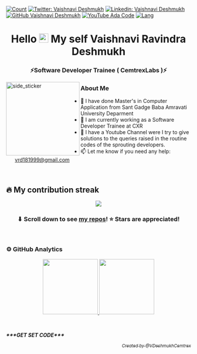 [![Count](https://komarev.com/ghpvc/?username=VDeshmukhCemtrex&color=brightgreen)](https://github.com/VDeshmukhCemtrex)
[![Twitter: Vaishnavi Deshmukh](https://img.shields.io/twitter/follow/vaishu_2_chimu?style=social)](https://twitter.com/vaishu_2_chimu)
[![Linkedin: Vaishnavi Deshmukh](https://img.shields.io/badge/-vaishu2chimu-blue?style=flat-square&logo=Linkedin&logoColor=white&link=https://www.linkedin.com/in/vaishu2chimu/)](https://www.linkedin.com/in/vaishu2chimu/)
[![GitHub Vaishnavi Deshmukh](https://img.shields.io/github/followers/VDeshmukhCemtrex?label=follow&style=social)](https://github.com/VDeshmukhCemtrex)
[![YouTube Ada Code](https://img.shields.io/youtube/channel/views/UCvjLZblE0o03-OKtoNn1LWQ?label=Ada%20Code&style=social)](https://www.youtube.com/channel/UCvjLZblE0o03-OKtoNn1LWQ)
[![Lang](https://img.shields.io/badge/Languages-English%20%26%20Hindi%20%26%20Marathi-brightgreen)](https://github.com/VDeshmukhCemtrex)


<!-- Header -->
<h1 align="center">Hello <img src="https://media.giphy.com/media/hvRJCLFzcasrR4ia7z/giphy.gif" width="25px">  My self Vaishnavi Ravindra Deshmukh</h1>
<h3 align="center">⚡Software Developer Trainee ( CemtrexLabs )⚡</h3>
<img align="left" width=200px height=200px alt="side_sticker" src="https://cutewallpaper.org/21/gif-with-transparent-background/Mario-run-gif-transparent-background-Album-on-Imgur.gif" />

### About Me
- 🔭 I have done Master's in Computer Application from Sant Gadge Baba Amravati University Deparment
- 🌱 I am currently working as a Software Developer Trainee at CXR
- 👯 I have a Youtube Channel were I try to give solutions to the queries raised in the routine codes of the sprouting developers.
- 📫 Let me know if you need any help: vrd181999@gmail.com

<br/>
<!-- My contribution streak -->

## 🔥 My contribution streak

<p align="center">
  <a href="https://github.com/VDeshmukhCemtrex/github-readme-streak-stats">
    <img src="https://github-readme-streak-stats.herokuapp.com/?user=VDeshmukhCemtrex#version3"/>
  </a>
</p>

<h3 align="center">⬇ Scroll down to see <a href="https://github.com/VDeshmukhCemtrex?tab=repositories">my repos</a>! ⭐ Stars are appreciated!</h3>

<br/>

<!-- GitHub Analytics -->

### ⚙️ GitHub Analytics
<p align="center">
<a href="https://github.com/VDeshmukhCemtrex">
  <img height="150em" src="https://github-readme-stats-eight-theta.vercel.app/api?username=VDeshmukhCemtrex&show_icons=true&theme=algolia&include_all_commits=true&count_private=true"/>
  <img height="150em" src="https://github-readme-stats-eight-theta.vercel.app/api/top-langs/?username=VDeshmukhCemtrex&layout=compact&langs_count=8&theme=algolia"/>
</a>
</p>

<br/>

  <div align="left"><p ><b><i>***GET SET CODE***</i></b></p></div>
  <div align="right"><p ><i><a href="https://github.com/VDeshmukhCemtrex/"><sub>Created by @VDeshmukhCemtrex</sub></a></i></p></div>
